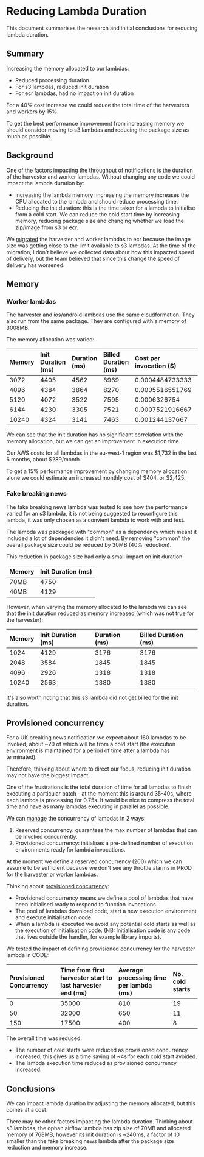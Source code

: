 # Reducing Lambda Duration

This document summarises the research and initial conclusions for reducing lambda duration.

## Summary

Increasing the memory allocated to our lambdas:
- Reduced processing duration
- For s3 lambdas, reduced init duration
- For ecr lambdas, had no impact on init duration

For a 40% cost increase we could reduce the total time of the harvesters and workers by 15%.

To get the best performance improvement from increasing memory we should consider moving to s3 lambdas and reducing the package size as much as possible.

## Background

One of the factors impacting the throughput of notifications is the duration of the harvester and worker lambdas. Without changing any code we could impact the lambda duration by:
- Increasing the lambda memory: increasing the memory increases the CPU allocated to the lambda and should reduce processing time.
- Reducing the init duration: this is the time taken for a lambda to initialise from a cold start. We can reduce the cold start time by increasing memory, reducing package size and changing whether we load the zip/image from s3 or ecr.

We [migrated](https://github.com/guardian/mobile-n10n/pull/565) the harvester and worker lambdas to ecr because the image size was getting close to the limit available to s3 lambdas. At the time of the migration, I don't believe we collected data about how this impacted speed of delivery, but the team believed that since this change the speed of delivery has worsened.

## Memory

### Worker lambdas

The harvester and ios/android lambdas use the same cloudformation. They also run from the same package. They are configured with a memory of 3008MB.

The memory allocation was varied:

|Memory|Init Duration (ms)|Duration (ms)|Billed Duration (ms)|Cost per invocation ($)|% increase in $|% reduction in time|
|:----|:----|:----|:----|:----|:----|:----|
|3072|4405|4562|8969|0.0004484733333| | |
|4096|4384|3864|8270|0.0005516551769|23|8|
|5120|4072|3522|7595|0.0006326754|41|15|
|6144|4230|3305|7521|0.0007521916667|67|16|
|10240|4324|3141|7463|0.001244137667|77|16|

We can see that the init duration has no significant correlation with the memory allocation, but we can get an improvement in execution time.

Our AWS costs for all lambdas in the eu-west-1 region was $1,732 in the last 6 months, about $289/month. 

To get a 15% performance improvement by changing memory allocation alone we could estimate an increased monthly cost of $404, or $2,425.


### Fake breaking news

The fake breaking news lambda was tested to see how the performance varied for an s3 lambda, it is not being suggested to reconfigure this lambda, it was only chosen as a convient lambda to work with and test.

The lambda was packaged with "common" as a dependency which meant it included a lot of dependencies it didn't need. By removing "common" the overall package size could be reduced by 30MB (40% reduction).

This reduction in package size had only a small impact on init duration:

|Memory|Init Duration (ms)|
|:----|:----|
|70MB|4750|
|40MB|4129|


However, when varying the memory allocated to the lambda we can see that the init duration reduced as memory increased (which was not true for the harvester):

|Memory|Init Duration (ms)|Duration (ms)|Billed Duration (ms)|
|:----|:----|:----|:----|
|1024|4129|3176|3176|
|2048|3584|1845|1845|
|4096|2926|1318|1318|
|10240|2563|1380|1380|

It's also worth noting that this s3 lambda did not get billed for the init duration.

## Provisioned concurrency

For a UK breaking news notification we expect about 160 lambdas to be invoked, about ~20 of which will be from a cold start (the execution environment is maintained for a period of time after a lambda has terminated).

Therefore, thinking about where to direct our focus, reducing init duration may not have the biggest impact.

One of the frustrations is the total duration of time for all lambdas to finish executing a particular batch - at the moment this is around 35-40s, where each lambda is processing for 0.75s. It would be nice to compress the total time and have as many lambdas executing in parallel as possible.

We can [manage](https://docs.aws.amazon.com/lambda/latest/dg/configuration-concurrency.html?icmpid=docs_lambda_console) the concurrency of lambdas in 2 ways:
1. Reserved concurrency: guarantees the max number of lambdas that can be invoked concurrently.
2. Provisioned concurrency: initialises a pre-defined number of execution environments ready for lambda invocations.

At the moment we define a reserved concurrency (200) which we can assume to be sufficient because we don't see any throttle alarms in PROD for the harvester or worker lambdas.

Thinking about [provisioned concurrency](https://aws.amazon.com/blogs/compute/operating-lambda-performance-optimization-part-1/):
- Provisioned concurrency means we define a pool of lambdas that have been initialised ready to respond to function invocations.
- The pool of lambdas download code, start a new execution environment and execute initialisation code.
- When a lambda is executed we avoid any potential cold starts as well as the execution of initialisation code.
  (NB: Initialisation code is any code that lives outside the handler, for example library imports).

We tested the impact of defining provisioned concurrency for the harvester lambda in CODE:

|Provisioned Concurrency|Time from first harvester start to last harvester end (ms)|Average processing time per lambda (ms)|No. cold starts|
|:----|:----|:----|:----|
|0|35000|810|19|
|50|32000|650|11|
|150|17500|400|8|

The overall time was reduced:
- The number of cold starts were reduced as provisioned concurrency increased, this gives us a time saving of ~4s for each cold start avoided.
- The lambda execution time reduced as provisioned concurrency increased.

## Conclusions

We can impact lambda duration by adjusting the memory allocated, but this comes at a cost.

There may be other factors impacting the lambda duration. Thinking about s3 lambdas, the ophan airflow lambda has zip size of 70MB and allocated memory of 768MB, however its init duration is ~240ms, a factor of 10 smaller than the fake breaking news lambda after the package size reduction and memory increase.